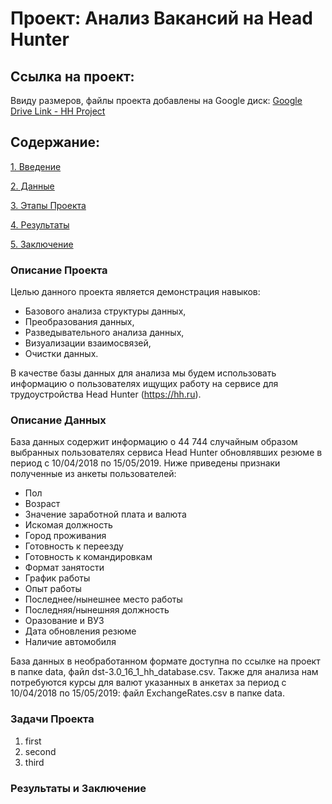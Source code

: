 # Проект: Анализ Вакансий на Head Hunter
## Ссылка на проект:
Ввиду размеров, файлы проекта добавлены на Google диск: [Google Drive Link - HH Project](https://drive.google.com/drive/folders/1oFd6Ew26czDNd6Slv_BK-BSlHtez1gVv?usp=sharing)

## Содержание:
[1. Введение](https://github.com/MikhailDBorisov/DS_Projects/blob/master/Analysis_HeadHunterDB/README.md#Описание-Проекта)

[2. Данные](https://github.com/MikhailDBorisov/DS_Projects/blob/master/Analysis_HeadHunterDB/README.md#Описание-Данных)

[3. Этапы Проекта](https://github.com/MikhailDBorisov/DS_Projects/blob/master/Analysis_HeadHunterDB/README.md#Этапы-Проекта)

[4. Результаты](https://github.com/MikhailDBorisov/DS_Projects/blob/master/Analysis_HeadHunterDB/README.md#Заключение)

[5. Заключение](https://github.com/MikhailDBorisov/DS_Projects/blob/master/Analysis_HeadHunterDB/README.md#Заключение)

### Описание Проекта
Целью данного проекта является демонстрация навыков:
- Базового анализа структуры данных,
- Преобразования данных,
- Разведывательного анализа данных,
- Визуализации взаимосвязей,
- Очистки данных.

В качестве базы данных для анализа мы будем использовать информацию о пользователях ищущих работу на сервисе для трудоустройства Head Hunter (https://hh.ru).

### Описание Данных
База данных содержит информацию о 44 744 случайным образом выбранных пользователях сервиса Head Hunter обновлявших резюме в период с 10/04/2018 по 15/05/2019. Ниже приведены признаки полученные из анкеты пользователей:
- Пол
- Возраст
- Значение заработной плата и валюта
- Искомая должность
- Город проживания
- Готовность к переезду
- Готовность к командировкам
- Формат занятости
- График работы
- Опыт работы
- Последнее/нынешнее место работы
- Последняя/нынешняя должность
- Оразование и ВУЗ
- Дата обновления резюме
- Наличие автомобиля

База данных в необработанном формате доступна по ссылке на проект в папке data, файл dst-3.0_16_1_hh_database.csv. Также для анализа нам потребуются курсы для валют указанных в анкетах за период с 10/04/2018 по 15/05/2019: файл ExchangeRates.csv в папке data.

### Задачи Проекта
1. first
2. second
3. third


### Результаты и Заключение